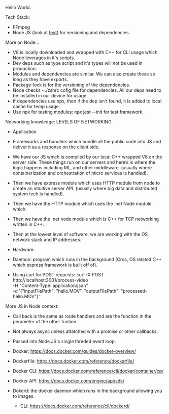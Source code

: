 Hello World.

Tech Stack:

- FFmpeg
- Node JS (look at [text](Video-PS/package.json)) for versioning and dependencies.

More on Node...

- V8 is locally downloaded and wrapped with C++ for CLI usage which Node leverages in it's scripts.
- Dev deps such as type script and it's types will not be used in production.
- Modules and dependencies are similar. We can also create these so long as they have exports.
- Package-lock is for the versioning of the dependencies.
- Node checks ~./zshrc cofig file for dependencies. All our deps need to be installed in our device for usage.
- If dependencies use npx, then if the dep isn't found, it is added to local cache for temp usage.
- Use npx for testing modules: npx jest --init for test framework.

Networking knowledge:
LEVELS OF NETWORKING

- Application
- Frameworks and bundlers which bundle all the public code into JS and deliver it as a response on the client side.
- We have our JS which is compiled by our local C++ wrapped V8 on the server side. These things run on our servers and here’s is where the logic happens including ML, and other middleware. (usually where containerization and orchestration of micro services is handled).
- Then we have express module which uses HTTP module from node to create an intuitive server API. (usually where big data and distributed system tech is handled).
- Then we have the HTTP module which uses the .net Node module which.
- Then we have the .net node module which is C++ for TCP networking written in C++.
- Then at the lowest level of software, we are working with the OS network stack and IP addresses.
- Hardware.

- Daemon: program which runs in the background (Cros, OS related C++ which express framework is built off of).

- Using curl for POST requests:
  curl -X POST http://localhost:3001/process-video \
   -H "Content-Type: application/json" \
   -d '{"inputFilePath": "hello.MOV", "outputFilePath": "processed-hello.MOV"}'

More JS in Node context:

- Call back is the same as route handlers and are the function in the perameter of the other funtion.
- Not always async unless attatched with a promise or other callbacks.
- Passed into Node JS's single threded event loop.

- Docker: https://docs.docker.com/guides/docker-overview/
- Dockerfile: https://docs.docker.com/reference/dockerfile/
- Docker CLI: https://docs.docker.com/reference/cli/docker/container/cp/
- Docker API: https://docs.docker.com/engine/api/sdk/
- Dokerd: the docker daemon which runs in the background allowing you to images.
  - CLI: https://docs.docker.com/reference/cli/dockerd/
